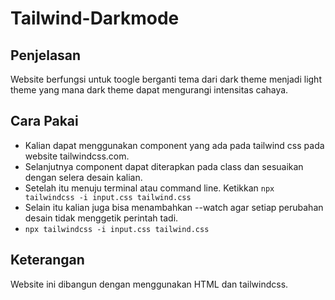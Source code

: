 # Tailwind-Darkmode

<h2>Penjelasan</h2>
<p>Website berfungsi untuk toogle berganti tema dari dark theme menjadi light theme yang mana dark theme dapat mengurangi intensitas cahaya.<p>
<h2>Cara Pakai</h2>
<ul>
<li>Kalian dapat menggunakan component yang ada pada tailwind css pada website tailwindcss.com.</li>
<li>Selanjutnya component dapat diterapkan pada class dan sesuaikan dengan selera desain kalian.</li>
<li>Setelah itu menuju terminal atau command line. Ketikkan <code>npx tailwindcss -i input.css tailwind.css</code></li>
<li>Selain itu kalian juga bisa menambahkan --watch agar setiap perubahan desain tidak menggetik perintah tadi.</li>
<li><code>npx tailwindcss -i input.css tailwind.css</code></li>
</ul>
<h2>Keterangan</h2>
<p>Website ini dibangun dengan menggunakan HTML dan tailwindcss.</p>
